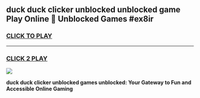 
## duck duck clicker unblocked unblocked game Play Online 👋 Unblocked Games #ex8ir
<h3>
<a href="https://premium.freeplayer.one?title=duck_duck_clicker_unblocked&ref=21F">CLICK TO PLAY</a></h3>
<hr>

<h3>
<a href="https://premium.freeplayer.one?title=duck_duck_clicker_unblocked&ref=21F">CLICK 2 PLAY</a>
  
</h3>

<a href="https://premium.freeplayer.one?title=duck_duck_clicker_unblocked&ref=21F/"><img src="https://clearcache.store/games.png"></a>


**duck duck clicker unblocked games unblocked: Your Gateway to Fun and Accessible Online Gaming**
